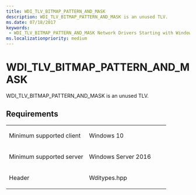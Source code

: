 ```yaml
---
title: WDI_TLV_BITMAP_PATTERN_AND_MASK
description: WDI_TLV_BITMAP_PATTERN_AND_MASK is an unused TLV.
ms.date: 07/18/2017
keywords:
 - WDI_TLV_BITMAP_PATTERN_AND_MASK Network Drivers Starting with Windows Vista
ms.localizationpriority: medium
---
```


# WDI\_TLV\_BITMAP\_PATTERN\_AND\_MASK


WDI\_TLV\_BITMAP\_PATTERN\_AND\_MASK is an unused TLV.

## Requirements

<table>
<colgroup>
<col width="50%" />
<col width="50%" />
</colgroup>
<tbody>
<tr class="odd">
<td><p>Minimum supported client</p></td>
<td><p>Windows 10</p></td>
</tr>
<tr class="even">
<td><p>Minimum supported server</p></td>
<td><p>Windows Server 2016</p></td>
</tr>
<tr class="odd">
<td><p>Header</p></td>
<td>Wditypes.hpp</td>
</tr>
</tbody>
</table>

 

 




